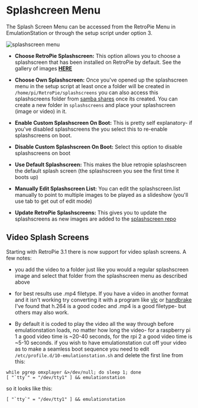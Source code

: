 # Splashcreen Menu

The Splash Screen Menu can be accessed from the RetroPie Menu in EmulationStation or through the setup script under option 3. 

![splashscreen menu](https://cloud.githubusercontent.com/assets/10035308/10272845/3c1d19d0-6ae3-11e5-9616-9067a36ae102.png)

- **Choose RetroPie Splashscreen:** This option allows you to choose a splashscreen that has been installed on RetroPie by default. See the gallery of images [**HERE**](https://github.com/RetroPie/retropie-splashscreens/wiki)

- **Choose Own Splashscreen:** Once you've opened up the splashscreen menu in the setup script at least once a folder will be created in `/home/pi/RetroPie/splashscreens` you can also access this splashscreens folder from [samba shares](https://github.com/RetroPie/RetroPie-Setup/wiki/First-Installation#samba-shares-needs-an-active-internet-connection) once its created. You can create a new folder in `splashscreens` and place your splashscreen (image or video) in it.

- **Enable Custom Splashscreen On Boot:** This is pretty self explanatory- if you've disabled splashscreens the you select this to re-enable splashscreens on boot.

- **Disable Custom Splashscreen On Boot:** Select this option to disable splashscreens on boot

- **Use Default Splashscreen:** This makes the blue retropie splashscreen the default splash screen (the splashscreen you see the first time it boots up)

- **Manually Edit Splashscreen List:** You can edit the splashscreen.list manually to point to multiple images to be played as a slideshow (you'll use tab to get out of edit mode)

- **Update RetroPie Splashscreens:** This gives you to update the splashscreens as new images are added to the [splashscreen repo](https://github.com/RetroPie/retropie-splashscreens)

## Video Splash Screens

Starting with RetroPie 3.1 there is now support for video splash screens. A few notes:

- you add the video to a folder just like you would a regular splashscreen image and select that folder from the splashscreen menu as described above

- for best results use .mp4 filetype. If you have a video in another format and it isn't working try converting it with a program like [vlc](http://www.videolan.org/vlc/index.html) or [handbrake](https://handbrake.fr/) I've found that h.264 is a good codec and .mp4 is a good filetype- but others may also work.
 
- By default it is coded to play the video all the way through before emulationstation loads, no matter how long the video- for a raspberry pi 1 a good video time is ~20-40 seconds, for the rpi 2 a good video time is ~5-10 seconds. if you wish to have emulationstation cut off your video as to make a seamless boot sequence you need to edit `/etc/profile.d/10-emulationstation.sh` and delete the first line from this:
```
while pgrep omxplayer &>/dev/null; do sleep 1; done
[ "`tty`" = "/dev/tty1" ] && emulationstation
```
so it looks like this:
```
[ "`tty`" = "/dev/tty1" ] && emulationstation
```
